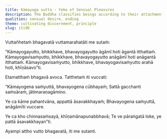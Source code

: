 ```yaml
---
title: Kāmayoga sutta - Yoke of Sensual Pleasures
description: The Buddha classifies beings according to their attachment or detachment from sensual pleasures and conditioned existence. Those entangled in both are returners; those detached from sensual pleasures but still bound to existence are non-returners; and those freed from both are arahants who have ended the taints.
qualities: sensual desire, ending
theme: cultivating discernment, principle
slug: iti96
---
```


Vuttañhetaṁ bhagavatā vuttamarahatāti me sutaṁ:

“Kāmayogayutto, bhikkhave, bhavayogayutto āgāmī hoti āgantā itthattaṁ. Kāmayogavisaṁyutto, bhikkhave, bhavayogayutto anāgāmī hoti anāgantā itthattaṁ. Kāmayogavisaṁyutto, bhikkhave, bhavayogavisaṁyutto arahā hoti, khīṇāsavo”ti.

Etamatthaṁ bhagavā avoca. Tatthetaṁ iti vuccati:

“Kāmayogena saṁyuttā,
bhavayogena cūbhayaṁ;
Sattā gacchanti saṁsāraṁ,
jātimaraṇagāmino.

Ye ca kāme pahantvāna,
appattā āsavakkhayaṁ;
Bhavayogena saṁyuttā,
anāgāmīti vuccare.

Ye ca kho chinnasaṁsayā,
khīṇamānapunabbhavā;
Te ve pāraṅgatā loke,
ye pattā āsavakkhayan”ti.

Ayampi attho vutto bhagavatā, iti me sutanti.


